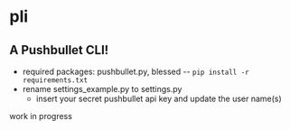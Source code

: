 # pli
## A Pushbullet CLI!



* required packages: pushbullet.py, blessed -- `pip install -r requirements.txt`
* rename settings_example.py to settings.py 
  * insert your secret pushbullet api key and update the user name(s)

work in progress
